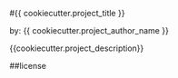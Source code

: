 #{{ cookiecutter.project_title }}

by: {{ cookiecutter.project_author_name }}

{{cookiecutter.project_description}}

##license